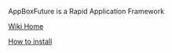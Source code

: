 AppBoxFuture is a Rapid Application Framework

[Wiki Home](https://github.com/enjoycode/appbox.deploy/wiki)

[How to install](https://github.com/enjoycode/appbox.deploy/wiki/Install)
